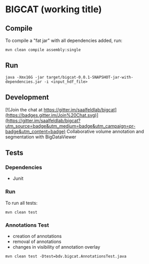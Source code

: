 # BIGCAT (working title)

## Compile

To compile a "fat jar" with all dependencies added, run:

```shell
mvn clean compile assembly:single
```

## Run

```shell
java -Xmx16G -jar target/bigcat-0.0.1-SNAPSHOT-jar-with-dependencies.jar -i <input_hdf_file>
```

## Development

[![Join the chat at https://gitter.im/saalfeldlab/bigcat](https://badges.gitter.im/Join%20Chat.svg)](https://gitter.im/saalfeldlab/bigcat?utm_source=badge&utm_medium=badge&utm_campaign=pr-badge&utm_content=badge)
Collaborative volume annotation and segmentation with BigDataViewer

## Tests

### Dependencies
* Junit

### Run

To run all tests:
```
mvn clean test
```

### Annotations Test

* creation of annotations
* removal of annotations
* changes in visibility of annotation overlay

```
mvn clean test -Dtest=bdv.bigcat.AnnotationsTest.java
```

